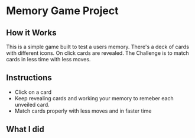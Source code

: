 # Memory Game Project

## How it Works

This is a simple game built to test a users memory. There's a deck of cards with different icons. On click  cards are revealed. The Challenge is to match cards in less time with less moves.


## Instructions
* Click on a card
* Keep revealing cards and working your memory to remeber each unveiled card.
* Match cards properly with less moves and in faster time

## What I did

